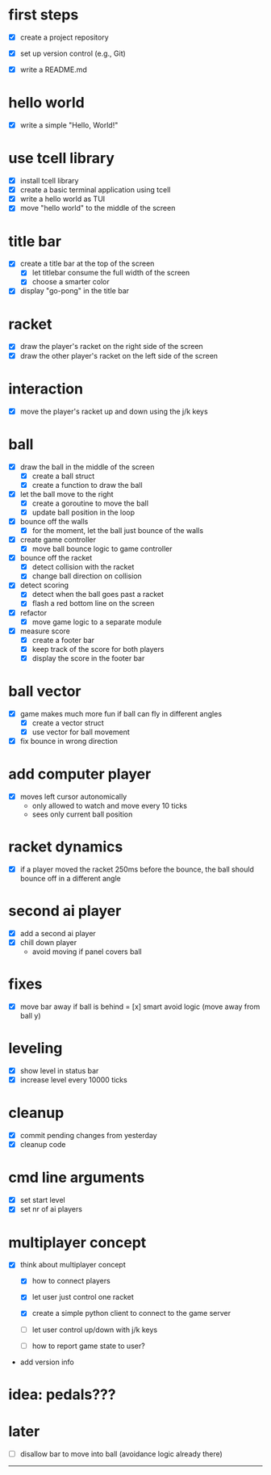 # first steps

- [x] create a project repository
- [x] set up version control (e.g., Git)

- [x] write a README.md

# hello world

- [x] write a simple "Hello, World!"

# use tcell library

- [x] install tcell library
- [x] create a basic terminal application using tcell
- [x] write a hello world as TUI
- [x] move "hello world" to the middle of the screen

# title bar

- [x] create a title bar at the top of the screen
    - [x] let titlebar consume the full width of the screen
    - [x] choose a smarter color
- [x] display "go-pong" in the title bar

# racket

- [x] draw the player's racket
      on the right side of the screen
- [x] draw the other player's racket
      on the left side of the screen

# interaction

- [x] move the player's racket up and down
      using the j/k keys

# ball

- [x] draw the ball in the middle of the screen
    - [x] create a ball struct
    - [x] create a function to draw the ball
- [x] let the ball move to the right
    - [x] create a goroutine to move the ball
    - [x] update ball position in the loop
- [x] bounce off the walls
    - [x] for the moment,
          let the ball just bounce of the walls

- [x] create game controller
    - [x] move ball bounce logic to
          game controller 
- [x] bounce off the racket
    - [x] detect collision with the racket
    - [x] change ball direction on collision

- [x] detect scoring
    - [x] detect when the ball goes past a racket
    - [x] flash a red bottom line on the screen

- [x] refactor
    - [x] move game logic to a separate module

- [x] measure score
    - [x] create a footer bar
    - [x] keep track of the score for both players
    - [x] display the score in the footer bar

# ball vector

- [x] game makes much more fun if ball can fly
      in different angles
    - [x] create a vector struct
    - [x] use vector for ball movement
- [x] fix bounce in wrong direction

# add computer player

- [x] moves left cursor autonomically
    -   only allowed to watch and move
        every 10 ticks
    - sees only current ball position

# racket dynamics

- [x] if a player moved the racket 250ms
      before the bounce, the ball should
        bounce off in a different angle

# second ai player

- [x] add a second ai player
- [x] chill down player
    - avoid moving if panel covers ball

# fixes

- [x] move bar away if ball is behind
= [x] smart avoid logic
        (move away from ball y)

# leveling

- [x] show level in status bar
- [x] increase level every 10000 ticks

# cleanup

- [x] commit pending changes from yesterday
- [x] cleanup code

# cmd line arguments

- [x] set start level
- [x] set nr of ai players

# multiplayer concept
- [x] think about multiplayer concept
    - [x] how to connect players
    - [x] let user just control one racket
    - [x] create a simple python client to connect to the game server
    - [ ] let user control up/down with j/k keys
    - [ ] how to report game state to user?





 - add version info
# idea: pedals???

# later

- [ ] disallow bar to move into ball
    (avoidance logic already there)

------



